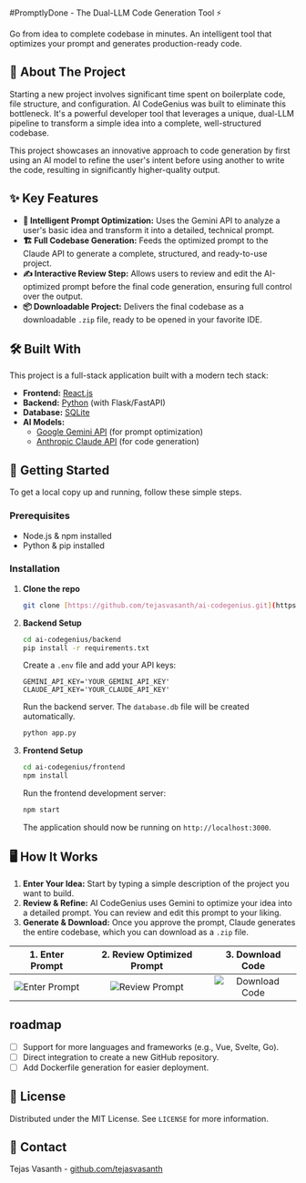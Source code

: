 #PromptlyDone - The Dual-LLM Code Generation Tool ⚡

Go from idea to complete codebase in minutes. An intelligent tool that optimizes your prompt and generates production-ready code.



## 🤔 About The Project

Starting a new project involves significant time spent on boilerplate code, file structure, and configuration. AI CodeGenius was built to eliminate this bottleneck. It's a powerful developer tool that leverages a unique, dual-LLM pipeline to transform a simple idea into a complete, well-structured codebase.

This project showcases an innovative approach to code generation by first using an AI model to refine the user's intent before using another to write the code, resulting in significantly higher-quality output.

## ✨ Key Features

- **🧠 Intelligent Prompt Optimization:** Uses the Gemini API to analyze a user's basic idea and transform it into a detailed, technical prompt.
- **🏗️ Full Codebase Generation:** Feeds the optimized prompt to the Claude API to generate a complete, structured, and ready-to-use project.
- **✍️ Interactive Review Step:** Allows users to review and edit the AI-optimized prompt before the final code generation, ensuring full control over the output.
- **📦 Downloadable Project:** Delivers the final codebase as a downloadable `.zip` file, ready to be opened in your favorite IDE.

## 🛠️ Built With

This project is a full-stack application built with a modern tech stack:

- **Frontend:** [React.js](https://reactjs.org/)
- **Backend:** [Python](https://www.python.org/) (with Flask/FastAPI)
- **Database:** [SQLite](https://www.sqlite.org/index.html)
- **AI Models:**
  - [Google Gemini API](https://ai.google.dev/) (for prompt optimization)
  - [Anthropic Claude API](https://www.anthropic.com/claude) (for code generation)

## 🚀 Getting Started

To get a local copy up and running, follow these simple steps.

### Prerequisites

- Node.js & npm installed
- Python & pip installed

### Installation

1.  **Clone the repo**
    ```sh
    git clone [https://github.com/tejasvasanth/ai-codegenius.git](https://github.com/tejasvasanth/ai-codegenius.git)
    ```
2.  **Backend Setup**
    ```sh
    cd ai-codegenius/backend
    pip install -r requirements.txt
    ```
    Create a `.env` file and add your API keys:
    ```
    GEMINI_API_KEY='YOUR_GEMINI_API_KEY'
    CLAUDE_API_KEY='YOUR_CLAUDE_API_KEY'
    ```
    Run the backend server. The `database.db` file will be created automatically.
    ```sh
    python app.py
    ```

3.  **Frontend Setup**
    ```sh
    cd ai-codegenius/frontend
    npm install
    ```
    Run the frontend development server:
    ```sh
    npm start
    ```
    The application should now be running on `http://localhost:3000`.

## 🖥️ How It Works

1.  **Enter Your Idea:** Start by typing a simple description of the project you want to build.
2.  **Review & Refine:** AI CodeGenius uses Gemini to optimize your idea into a detailed prompt. You can review and edit this prompt to your liking.
3.  **Generate & Download:** Once you approve the prompt, Claude generates the entire codebase, which you can download as a `.zip` file.

| 1. Enter Prompt | 2. Review Optimized Prompt | 3. Download Code |
| :---: | :---: | :---: |
| ![Enter Prompt](https://via.placeholder.com/400x250.png?text=Step+1+Screenshot) | ![Review Prompt](https://via.placeholder.com/400x250.png?text=Step+2+Screenshot) | ![Download Code](https://via.placeholder.com/400x250.png?text=Step+3+Screenshot) |


##  roadmap

- [ ] Support for more languages and frameworks (e.g., Vue, Svelte, Go).
- [ ] Direct integration to create a new GitHub repository.
- [ ] Add Dockerfile generation for easier deployment.

## 📄 License

Distributed under the MIT License. See `LICENSE` for more information.

## 📧 Contact

Tejas Vasanth - [github.com/tejasvasanth](https://github.com/tejasvasanth)
